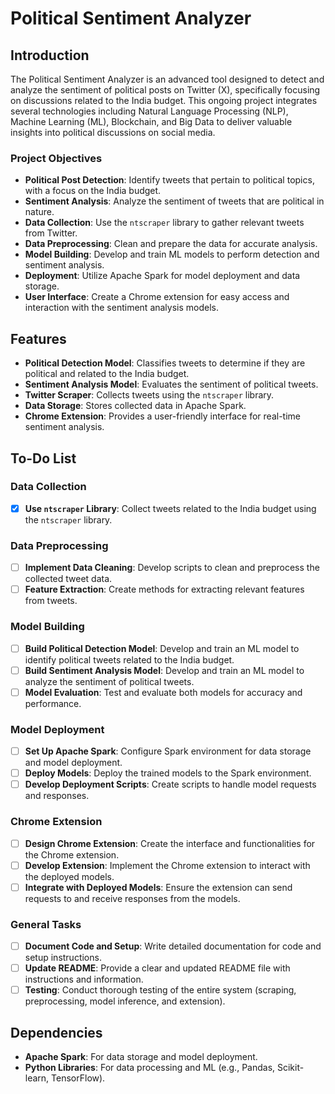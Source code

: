 # Political Sentiment Analyzer

## Introduction

The Political Sentiment Analyzer is an advanced tool designed to detect and analyze the sentiment of political posts on Twitter (X), specifically focusing on discussions related to the India budget. This ongoing project integrates several technologies including Natural Language Processing (NLP), Machine Learning (ML), Blockchain, and Big Data to deliver valuable insights into political discussions on social media.

### Project Objectives

- **Political Post Detection**: Identify tweets that pertain to political topics, with a focus on the India budget.
- **Sentiment Analysis**: Analyze the sentiment of tweets that are political in nature.
- **Data Collection**: Use the `ntscraper` library to gather relevant tweets from Twitter.
- **Data Preprocessing**: Clean and prepare the data for accurate analysis.
- **Model Building**: Develop and train ML models to perform detection and sentiment analysis.
- **Deployment**: Utilize Apache Spark for model deployment and data storage.
- **User Interface**: Create a Chrome extension for easy access and interaction with the sentiment analysis models.

## Features

- **Political Detection Model**: Classifies tweets to determine if they are political and related to the India budget.
- **Sentiment Analysis Model**: Evaluates the sentiment of political tweets.
- **Twitter Scraper**: Collects tweets using the `ntscraper` library.
- **Data Storage**: Stores collected data in Apache Spark.
- **Chrome Extension**: Provides a user-friendly interface for real-time sentiment analysis.

## To-Do List

### Data Collection
- [x] **Use `ntscraper` Library**: Collect tweets related to the India budget using the `ntscraper` library.

### Data Preprocessing
- [ ] **Implement Data Cleaning**: Develop scripts to clean and preprocess the collected tweet data.
- [ ] **Feature Extraction**: Create methods for extracting relevant features from tweets.

### Model Building
- [ ] **Build Political Detection Model**: Develop and train an ML model to identify political tweets related to the India budget.
- [ ] **Build Sentiment Analysis Model**: Develop and train an ML model to analyze the sentiment of political tweets.
- [ ] **Model Evaluation**: Test and evaluate both models for accuracy and performance.

### Model Deployment
- [ ] **Set Up Apache Spark**: Configure Spark environment for data storage and model deployment.
- [ ] **Deploy Models**: Deploy the trained models to the Spark environment.
- [ ] **Develop Deployment Scripts**: Create scripts to handle model requests and responses.

### Chrome Extension
- [ ] **Design Chrome Extension**: Create the interface and functionalities for the Chrome extension.
- [ ] **Develop Extension**: Implement the Chrome extension to interact with the deployed models.
- [ ] **Integrate with Deployed Models**: Ensure the extension can send requests to and receive responses from the models.

### General Tasks
- [ ] **Document Code and Setup**: Write detailed documentation for code and setup instructions.
- [ ] **Update README**: Provide a clear and updated README file with instructions and information.
- [ ] **Testing**: Conduct thorough testing of the entire system (scraping, preprocessing, model inference, and extension).

## Dependencies

- **Apache Spark**: For data storage and model deployment.
- **Python Libraries**: For data processing and ML (e.g., Pandas, Scikit-learn, TensorFlow).
